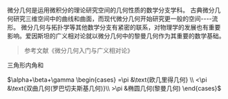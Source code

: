 微分几何是运用微积分的理论研究空间的几何性质的数学分支学科。
古典微分几何研究三维空间中的曲线和曲面，而现代微分几何开始研究更一般的空间----流形。
微分几何与拓扑学等其他数学分支有紧密的联系，对物理学的发展也有重要影响。爱因斯坦的广义相对论就以微分几何中的黎曼几何作为其重要的数学基础。

>参考文献《微分几何入门与广义相对论》



三角形内角和

$\alpha+\beta+\gamma
\begin{cases}
=\pi &\text{欧几里得几何} \\
<\pi &\text{双曲几何(罗巴切夫斯基几何)}\\  >\pi &椭圆几何(黎曼几何)
\end{cases}$